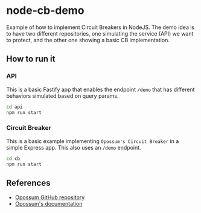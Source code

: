 # node-cb-demo

Example of how to implement Circuit Breakers in NodeJS. The demo idea is to have two different repositories, one simulating the service (API) we want to protect, and the other one showing a basic CB implementation.

## How to run it

### API
This is a basic Fastify app that enables the endpoint `/demo` that has different behaviors simulated based on query params.
```bash
cd api
npm run start
```

### Circuit Breaker
This is a basic example implementing `Opossum's Circuit Breaker` in a simple Express app. This also uses an `/demo` endpoint.

```bash
cd cb
npm run start
```

## References
- [Opossum GitHub repository](https://github.com/nodeshift/opossum)
- [Opossum's documentation](https://nodeshift.dev/opossum/)